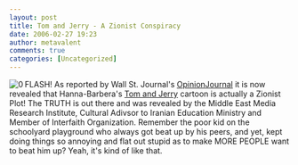 ```yaml
---
layout: post
title: Tom and Jerry - A Zionist Conspiracy
date: 2006-02-27 19:23
author: metavalent
comments: true
categories: [Uncategorized]
---
```

<!--Lead Photo --><a href="http://www.memri.org/bin/opener_latest.cgi?ID=SD110106"><img src="http://awebcamdarkly.com/images/memri.logo.jpg" align="left" border="0" alt="0" /></a><!-- Commentary -->FLASH! As reported by Wall St. Journal's <a rel="nofollow" href="http://www.opinionjournal.com/best/?id=110008021">OpinionJournal</a> it is now revealed that Hanna-Barbera's <a rel="nofollow" href="http://en.wikipedia.org/wiki/Tom_and_Jerry_%28MGM%29">Tom and Jerry</a> cartoon is actually a Zionist Plot!  The TRUTH is out there and was revealed by the Middle East Media Research Institute, Cultural Adivsor to Iranian Education Ministry and Member of Interfaith Organization.  Remember the poor kid on the schoolyard playground who always got beat up by his peers, and yet, kept doing things so annoying and flat out stupid as to make MORE PEOPLE want to beat him up?  Yeah, it's kind of like that.
